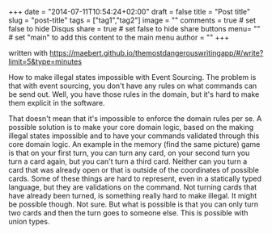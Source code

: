 +++
date = "2014-07-11T10:54:24+02:00"
draft = false
title = "Post title"
slug = "post-title"
tags = ["tag1","tag2"]
image = ""
comments = true	# set false to hide Disqus
share = true	# set false to hide share buttons
menu= ""		# set "main" to add this content to the main menu
author = ""
+++

written with https://maebert.github.io/themostdangerouswritingapp/#/write?limit=5&type=minutes

How to make illegal states impossible with Event Sourcing. The problem is that with event sourcing, you don't have any rules on what commands can be send out. Well, you have those rules in the domain, but it's hard to make them explicit in the software.

That doesn't mean that it's impossible to enforce the domain rules per se.
A possible solution is to make your core domain logic, based on the making illegal states impossible and to have your commands validated through this core domain logic.
An example in the memory (find the same picture) game is that on your first turn, you can turn any card, on your second turn you turn a card again, but you can't turn a third card. Neither can you turn a card that was already open or that is outside of the coordinates of possible cards.
Some of these things are hard to represent, even in a statically typed language, but they are validations on the command. Not turning cards that have already been turned, is something really hard to make illegal. It might be possible though. Not sure.
But what is possible is that you can only turn two cards and then the turn goes to someone else. This is possible with union types.
